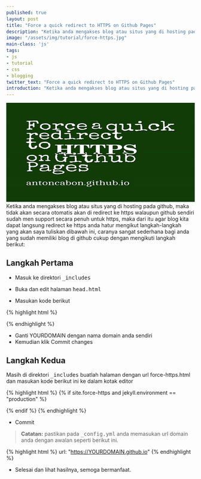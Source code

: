 ```yaml
---
published: true
layout: post
title: "Force a quick redirect to HTTPS on Github Pages"
description: "Ketika anda mengakses blog atau situs yang di hosting pada github, maka tidak akan secara otomatis akan di redirect ke https."
image: "/assets/img/tutorial/force-https.jpg"
main-class: 'js'
tags:
- js
- tutorial
- css
- blogging
twitter_text: "Force a quick redirect to HTTPS on Github Pages"
introduction: "Ketika anda mengakses blog atau situs yang di hosting pada github, maka tidak akan secara otomatis akan di redirect ke https."
---
```

![Force https](/assets/img/tutorial/force-https.jpg)
Ketika anda mengakses blog atau situs yang di hosting pada github, maka tidak akan secara otomatis akan di redirect ke https walaupun github sendiri sudah men support secara penuh untuk https, maka dari itu agar blog kita dapat langsung redirect ke https anda hatur mengikut langkah-langkah yang akan saya tuliskan dibawah ini, caranya sangat sederhana bagi anda yang sudah memiliki blog di github cukup dengan mengikuti langkah berikut:

## Langkah Pertama

- Masuk ke direktori  <kbd>_includes</kbd>

- Buka dan edit halaman  <kbd>head.html</kbd>

- Masukan kode berikut 

{% highlight html %}
<script>
var host = "YOURDOMAIN.github.io"
if (window.location.host == host && window.location.protocol != "https:") {
  window.location.protocol = "https:"
}
</script>
{% endhighlight %}
- Ganti YOURDOMAIN dengan nama domain anda sendiri
- Kemudian klik Commit changes

##  Langkah Kedua

Masih di direktori <kbd> _includes</kbd> buatlah halaman dengan url force-https.html
dan masukan kode berikut ini ke dalam kotak editor

{% highlight html %}
{% if site.force-https and jekyll.environment == "production" %}
  <!-- Force HTTPS Start -->
  <script>
  // Don't force http when serving the website locally
  if (!(window.location.host.startsWith("127.0.0.1")) && (window.location.protocol != "https:"))
    window.location.protocol = "https";
  </script>
  <!-- Force HTTPS End -->
{% endif %}
{% endhighlight %}

- Commit

> **Catatan:** pastikan pada   <kbd>_config.yml</kbd> anda memasukan url domain anda dengan awalan seperti berikut ini.

{% highlight html %}
url: "https://YOURDOMAIN.github.io"
{% endhighlight %}

- Selesai dan lihat hasilnya, semoga bermanfaat.
